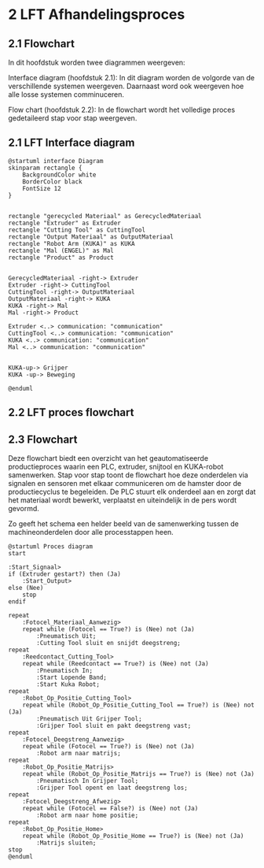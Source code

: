 # 2 LFT Afhandelingsproces


## 2.1 Flowchart

In dit hoofdstuk worden twee diagrammen weergeven:

Interface diagram (hoofdstuk 2.1): In dit diagram worden de volgorde van de verschillende systemen weergeven. Daarnaast word ook weergeven hoe alle losse systemen comminuceren.

Flow chart (hoofdstuk 2.2): In de flowchart wordt het volledige proces gedetaileerd stap voor stap weergeven.

## 2.1 LFT Interface diagram

```plantuml
@startuml interface Diagram
skinparam rectangle {
    BackgroundColor white
    BorderColor black
    FontSize 12
}


rectangle "gerecycled Materiaal" as GerecycledMateriaal
rectangle "Extruder" as Extruder
rectangle "Cutting Tool" as CuttingTool
rectangle "Output Materiaal" as OutputMateriaal
rectangle "Robot Arm (KUKA)" as KUKA
rectangle "Mal (ENGEL)" as Mal
rectangle "Product" as Product


GerecycledMateriaal -right-> Extruder 
Extruder -right-> CuttingTool 
CuttingTool -right-> OutputMateriaal
OutputMateriaal -right-> KUKA
KUKA -right-> Mal
Mal -right-> Product 

Extruder <..> communication: "communication"
CuttingTool <..> communication: "communication"
KUKA <..> communication: "communication"
Mal <..> communication: "communication"


KUKA-up-> Grijper 
KUKA -up-> Beweging

@enduml
```

## 2.2 LFT proces flowchart

## 2.3 Flowchart

Deze flowchart biedt een overzicht van het geautomatiseerde productieproces waarin een PLC, extruder, snijtool en KUKA-robot samenwerken. Stap voor stap toont de flowchart hoe deze onderdelen via signalen en sensoren met elkaar communiceren om de hamster door de productiecyclus te begeleiden. De PLC stuurt elk onderdeel aan en zorgt dat het materiaal wordt bewerkt, verplaatst en uiteindelijk in de pers wordt gevormd.

Zo geeft het schema een helder beeld van de samenwerking tussen de machineonderdelen door alle processtappen heen.

```plantuml
@startuml Proces diagram
start

:Start_Signaal>
if (Extruder gestart?) then (Ja)
    :Start_Output>
else (Nee)
    stop
endif

repeat
    :Fotocel_Materiaal_Aanwezig>
    repeat while (Fotocel == True?) is (Nee) not (Ja)
        :Pneumatisch Uit;
        :Cutting Tool sluit en snijdt deegstreng;
repeat
    :Reedcontact_Cutting_Tool>
    repeat while (Reedcontact == True?) is (Nee) not (Ja)
        :Pneumatisch In;
        :Start Lopende Band;
        :Start Kuka Robot;
repeat
    :Robot_Op_Positie_Cutting_Tool>
    repeat while (Robot_Op_Positie_Cutting_Tool == True?) is (Nee) not (Ja)
        :Pneumatisch Uit Grijper Tool;
        :Grijper Tool sluit en pakt deegstreng vast;
repeat
    :Fotocel_Deegstreng_Aanwezig>
    repeat while (Fotocel == True?) is (Nee) not (Ja)
        :Robot arm naar matrijs;
repeat
    :Robot_Op_Positie_Matrijs>
    repeat while (Robot_Op_Positie_Matrijs == True?) is (Nee) not (Ja)
        :Pneumatisch In Grijper Tool;
        :Grijper Tool opent en laat deegstreng los;
repeat
    :Fotocel_Deegstreng_Afwezig>
    repeat while (Fotocel == False?) is (Nee) not (Ja)
        :Robot arm naar home positie;
repeat
    :Robot_Op_Positie_Home>
    repeat while (Robot_Op_Positie_Home == True?) is (Nee) not (Ja)
        :Matrijs sluiten;
stop
@enduml
```